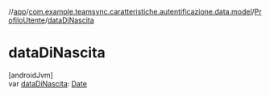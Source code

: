 //[app](../../../index.md)/[com.example.teamsync.caratteristiche.autentificazione.data.model](../index.md)/[ProfiloUtente](index.md)/[dataDiNascita](data-di-nascita.md)

# dataDiNascita

[androidJvm]\
var [dataDiNascita](data-di-nascita.md): [Date](https://developer.android.com/reference/kotlin/java/util/Date.html)
